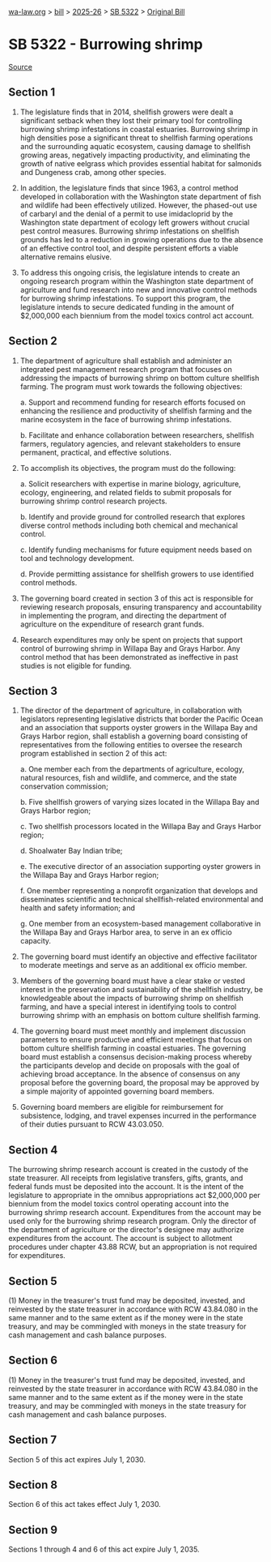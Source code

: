 [wa-law.org](/) > [bill](/bill/) > [2025-26](/bill/2025-26/) > [SB 5322](/bill/2025-26/sb/5322/) > [Original Bill](/bill/2025-26/sb/5322/1/)

# SB 5322 - Burrowing shrimp

[Source](http://lawfilesext.leg.wa.gov/biennium/2025-26/Pdf/Bills/Senate%20Bills/5322.pdf)

## Section 1
1. The legislature finds that in 2014, shellfish growers were dealt a significant setback when they lost their primary tool for controlling burrowing shrimp infestations in coastal estuaries. Burrowing shrimp in high densities pose a significant threat to shellfish farming operations and the surrounding aquatic ecosystem, causing damage to shellfish growing areas, negatively impacting productivity, and eliminating the growth of native eelgrass which provides essential habitat for salmonids and Dungeness crab, among other species.

2. In addition, the legislature finds that since 1963, a control method developed in collaboration with the Washington state department of fish and wildlife had been effectively utilized. However, the phased-out use of carbaryl and the denial of a permit to use imidacloprid by the Washington state department of ecology left growers without crucial pest control measures. Burrowing shrimp infestations on shellfish grounds has led to a reduction in growing operations due to the absence of an effective control tool, and despite persistent efforts a viable alternative remains elusive.

3. To address this ongoing crisis, the legislature intends to create an ongoing research program within the Washington state department of agriculture and fund research into new and innovative control methods for burrowing shrimp infestations. To support this program, the legislature intends to secure dedicated funding in the amount of $2,000,000 each biennium from the model toxics control act account.

## Section 2
1. The department of agriculture shall establish and administer an integrated pest management research program that focuses on addressing the impacts of burrowing shrimp on bottom culture shellfish farming. The program must work towards the following objectives:

    a. Support and recommend funding for research efforts focused on enhancing the resilience and productivity of shellfish farming and the marine ecosystem in the face of burrowing shrimp infestations.

    b. Facilitate and enhance collaboration between researchers, shellfish farmers, regulatory agencies, and relevant stakeholders to ensure permanent, practical, and effective solutions.

2. To accomplish its objectives, the program must do the following:

    a. Solicit researchers with expertise in marine biology, agriculture, ecology, engineering, and related fields to submit proposals for burrowing shrimp control research projects.

    b. Identify and provide ground for controlled research that explores diverse control methods including both chemical and mechanical control.

    c. Identify funding mechanisms for future equipment needs based on tool and technology development.

    d. Provide permitting assistance for shellfish growers to use identified control methods.

3. The governing board created in section 3 of this act is responsible for reviewing research proposals, ensuring transparency and accountability in implementing the program, and directing the department of agriculture on the expenditure of research grant funds.

4. Research expenditures may only be spent on projects that support control of burrowing shrimp in Willapa Bay and Grays Harbor. Any control method that has been demonstrated as ineffective in past studies is not eligible for funding.

## Section 3
1. The director of the department of agriculture, in collaboration with legislators representing legislative districts that border the Pacific Ocean and an association that supports oyster growers in the Willapa Bay and Grays Harbor region, shall establish a governing board consisting of representatives from the following entities to oversee the research program established in section 2 of this act:

    a. One member each from the departments of agriculture, ecology, natural resources, fish and wildlife, and commerce, and the state conservation commission;

    b. Five shellfish growers of varying sizes located in the Willapa Bay and Grays Harbor region;

    c. Two shellfish processors located in the Willapa Bay and Grays Harbor region;

    d. Shoalwater Bay Indian tribe;

    e. The executive director of an association supporting oyster growers in the Willapa Bay and Grays Harbor region;

    f. One member representing a nonprofit organization that develops and disseminates scientific and technical shellfish-related environmental and health and safety information; and

    g. One member from an ecosystem-based management collaborative in the Willapa Bay and Grays Harbor area, to serve in an ex officio capacity.

2. The governing board must identify an objective and effective facilitator to moderate meetings and serve as an additional ex officio member.

3. Members of the governing board must have a clear stake or vested interest in the preservation and sustainability of the shellfish industry, be knowledgeable about the impacts of burrowing shrimp on shellfish farming, and have a special interest in identifying tools to control burrowing shrimp with an emphasis on bottom culture shellfish farming.

4. The governing board must meet monthly and implement discussion parameters to ensure productive and efficient meetings that focus on bottom culture shellfish farming in coastal estuaries. The governing board must establish a consensus decision-making process whereby the participants develop and decide on proposals with the goal of achieving broad acceptance. In the absence of consensus on any proposal before the governing board, the proposal may be approved by a simple majority of appointed governing board members.

5. Governing board members are eligible for reimbursement for subsistence, lodging, and travel expenses incurred in the performance of their duties pursuant to RCW 43.03.050.

## Section 4
The burrowing shrimp research account is created in the custody of the state treasurer. All receipts from legislative transfers, gifts, grants, and federal funds must be deposited into the account. It is the intent of the legislature to appropriate in the omnibus appropriations act $2,000,000 per biennium from the model toxics control operating account into the burrowing shrimp research account. Expenditures from the account may be used only for the burrowing shrimp research program. Only the director of the department of agriculture or the director's designee may authorize expenditures from the account. The account is subject to allotment procedures under chapter 43.88 RCW, but an appropriation is not required for expenditures.

## Section 5
(1) Money in the treasurer's trust fund may be deposited, invested, and reinvested by the state treasurer in accordance with RCW 43.84.080 in the same manner and to the same extent as if the money were in the state treasury, and may be commingled with moneys in the state treasury for cash management and cash balance purposes.

## Section 6
(1) Money in the treasurer's trust fund may be deposited, invested, and reinvested by the state treasurer in accordance with RCW 43.84.080 in the same manner and to the same extent as if the money were in the state treasury, and may be commingled with moneys in the state treasury for cash management and cash balance purposes.

## Section 7
Section 5 of this act expires July 1, 2030.

## Section 8
Section 6 of this act takes effect July 1, 2030.

## Section 9
Sections 1 through 4 and 6 of this act expire July 1, 2035.
